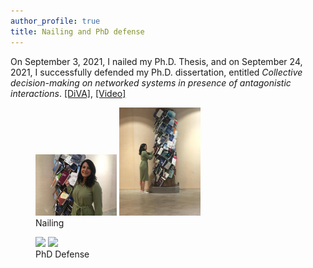 ```yaml
---
author_profile: true
title: Nailing and PhD defense
---
```


On September 3, 2021, I nailed my Ph.D. Thesis, and on September 24, 2021, I successfully defended my Ph.D. dissertation, entitled *Collective decision-making on networked systems in presence of antagonistic interactions*. 
[[DiVA]](http://liu.diva-portal.org/smash/record.jsf?pid=diva2%3A1585664&dswid=2165), [[Video]](https://www.youtube.com/watch?v=m6NPP-ZTM64)

<figure class="half">
    <a href="/assets/images/image-filename-1-large.jpg"><img src="/assets/2021nailing-1.jpg" width="130"></a>
    <a href="/assets/images/image-filename-2-large.jpg"><img src="/assets/2021nailing-2.jpg" width="130"></a>
    <figcaption>Nailing</figcaption>
</figure>

<figure class="half">
    <a href="/assets/images/image-filename-1-large.jpg"><img src="/assets/2021PhDdefense-1.jpg" width="130"></a>
    <a href="/assets/images/image-filename-2-large.jpg"><img src="/assets/2021PhDdefense-2.jpg" width="130"></a>
    <figcaption>PhD Defense</figcaption>
</figure>

